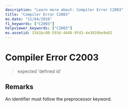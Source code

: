 ```yaml
---
description: "Learn more about: Compiler Error C2003"
title: "Compiler Error C2003"
ms.date: "11/04/2016"
f1_keywords: ["C2003"]
helpviewer_keywords: ["C2003"]
ms.assetid: 3161bc08-593d-4448-9fd3-4e3810be9e82
---
```

# Compiler Error C2003

> expected 'defined id'

## Remarks

An identifier must follow the preprocessor keyword.
